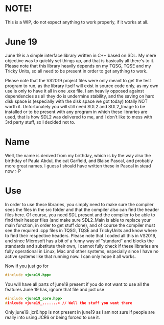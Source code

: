 # NOTE!

This is a WIP, do not expect anything to work properly, if it works at all.

# June 19

June 19 is a simple interface library written in C++ based on SDL. My mere objective was to quickly set things up, and that is basically all there's to it. Please note that this library heavily depends on my TQSG, TQSE and my Tricky Units, so all need to be present in order to get anything to work.

Please note that the VS2019 project files were only meant to get the test program to run, as the library itself will exist in source code only, as my own use is only to have it all in one .exe file. I am heavily opposed against dependencies as all they do is undermine stability, and the saving on hard disk space is (especially with the disk space we got today) totally NOT worth it. Unfortunately you will still need SDL2 and SDL2_Image to be installed or to be present with any program in which these libraries are used, that is how SDL2 was delivered to me, and I don't like to mess with 3rd party stuff, so I decided not to.

# Name

Well, the name is derived from my birthday, which is by the way also the birthday of Paula Abdul, the cat Garfield, and Blaise Pascal, and probably more great names. I guess I should have written these in Pascal in stead now :-P


# Use

In order to use these libraries, you simply need to make sure the compiler sees the files in the src folder and that the compiler also can find the header files here. Of course, you need SDL present and the compiler to be able to find their header files (and make sure SDL2_Main is able to replace your main function, in order to get stuff done), and of course the compiler must see the required .cpp files in TQSG, TQSE and TrickyUnits and know where to find their respective headers.
Please note that I coded all this in VS2019, and since Microsoft has a bit of a funny way of "standard" and blocks the standards and substitute their own, I cannot fully check if these libraries are fully operational in Linux, Mac and other systems, especially since I have no active systems like that running now. I can only hope it all works.

Now if you just go for 
~~~c++
#include <june19.hpp>
~~~
You will have all parts of june19 present if you do not want to use all the features June 19 has, ignore that file and just use 
~~~c++
#include <june19_core.hpp>
#inlcude <june19_.......> // Well the stuff you want there
~~~

Only june19_jcr6.hpp is not present in june19 as I am not sure if people are really into using JCR6 or being forced to use it.

